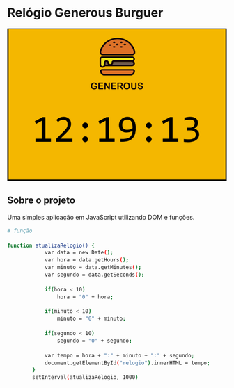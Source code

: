 # Relógio Generous Burguer

![clock](https://github.com/GeovanniSantos/relogio-generous-burguer/blob/master/Animação.gif)

## Sobre o projeto

Uma simples aplicação em JavaScript utilizando DOM e funções.

```bash
# função

function atualizaRelogio() {	
			var data = new Date();
			var hora = data.getHours();
			var minuto = data.getMinutes();
			var segundo = data.getSeconds();

			if(hora < 10)
				hora = "0" + hora;

			if(minuto < 10)
				minuto = "0" + minuto;

			if(segundo < 10)
				segundo = "0" + segundo;

			var tempo = hora + ":" + minuto + ":" + segundo;
			document.getElementById("relogio").innerHTML = tempo;
		}
		setInterval(atualizaRelogio, 1000)
    
```

